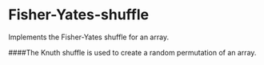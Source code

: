 # Fisher-Yates-shuffle
Implements the Fisher-Yates shuffle for an array.

####The Knuth shuffle is used to create a random permutation of an array.
